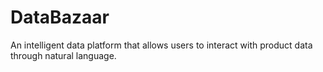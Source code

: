 # DataBazaar
An intelligent data platform that allows users to interact with product data through natural language.

